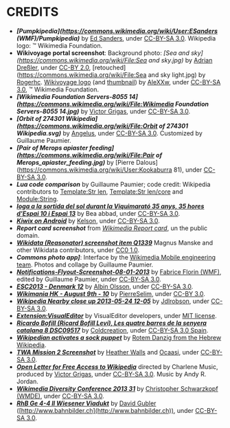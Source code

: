 CREDITS
=======

* ___[Pumpkipedia](https://commons.wikimedia.org/wiki/User:ESanders (WMF)/Pumpkipedia)___ by [Ed Sanders](https://commons.wikimedia.org/wiki/User:ESanders_(WMF)), under [CC-BY-SA 3.0](https://creativecommons.org/licenses/by-sa/3.0/deed.en). Wikipedia logo: ™ Wikimedia Foundation.
* __Wikivoyage portal screenshot__: Background photo: _[Sea and sky](https://commons.wikimedia.org/wiki/File:Sea and sky.jpg)_ by [Adrian Dreßler](http://www.flickr.com/people/38211812@N07), under [CC-BY 2.0](https://creativecommons.org/licenses/by/2.0/deed.en), [retouched](https://commons.wikimedia.org/wiki/File:Sea and sky light.jpg) by [Rogerhc](https://commons.wikimedia.org/wiki/User:Rogerhc). [Wikivoyage logo](https://commons.wikimedia.org/wiki/File:Wikivoyage-Logo-v3-en.svg) (and [thumbnail](https://commons.wikimedia.org/wiki/File:Wikivoyage-Logo-v3-icon.svg)) by [AleXXw](https://commons.wikimedia.org/wiki/User:AleXXw), under [CC-BY-SA 3.0](https://creativecommons.org/licenses/by-sa/3.0/deed.en), ™ Wikimedia Foundation.
* ___[Wikimedia Foundation Servers-8055 14](https://commons.wikimedia.org/wiki/File:Wikimedia Foundation Servers-8055 14.jpg)___ by [Victor Grigas](https://commons.wikimedia.org/wiki/User:Victorgrigas), under [CC-BY-SA 3.0](https://creativecommons.org/licenses/by-sa/3.0/deed.en).
* ___[Orbit of 274301 Wikipedia](https://commons.wikimedia.org/wiki/File:Orbit of 274301 Wikipedia.svg)___ by [Angelus](https://commons.wikimedia.org/wiki/User:ANGELUS), under [CC-BY-SA 3.0](https://creativecommons.org/licenses/by-sa/3.0/deed.en). Customized by Guillaume Paumier.
* ___[Pair of Merops apiaster feeding](https://commons.wikimedia.org/wiki/File:Pair of Merops_apiaster_feeding.jpg)___ by [Pierre Dalous](https://commons.wikimedia.org/wiki/User:Kookaburra 81), under [CC-BY-SA 3.0](https://creativecommons.org/licenses/by-sa/3.0/deed.en).
* ___Lua code comparison___ by Guillaume Paumier; code credit: Wikipedia contributors to [Template:Str len](https://en.wikipedia.org/w/index.php?title=Template:Str_len&action=history), [Template:Str len/core](https://en.wikipedia.org/w/index.php?title=Template:Str_len/core&action=history) and [Module:String](https://en.wikipedia.org/w/index.php?title=Module:String&action=history).
* ___[Ioga a la sortida del sol durant la Viquimarató 35 anys, 35 hores d'Espai 10 i Espai 13](https://commons.wikimedia.org/wiki/File:Ioga_a_la_sortida_del_sol_durant_la_Viquimarat%C3%B3_35_anys,_35_hores_d%27Espai_10_i_Espai_13.jpg)___ by Bea abbad, under [CC-BY-SA 3.0](https://creativecommons.org/licenses/by-sa/3.0/deed.en).
* ___[Kiwix on Android](https://commons.wikimedia.org/wiki/File:Kiwix_on_Android.jpg)___ by [Kelson](https://commons.wikimedia.org/wiki/User:Kelson), under [CC-BY-SA 3.0](https://creativecommons.org/licenses/by-sa/3.0/deed.en).
* ___Report card screenshot___ from _[Wikimedia Report card](http://reportcard.wmflabs.org/)_, un the public domain.
* ___[Wikidata (Reasonator) screenshot item Q1339](https://commons.wikimedia.org/wiki/File:Wikidata_%28Reasonator%29_screenshot_item_Q1339.png)___ Magnus Manske and other Wikidata contributors, under [CC0 1.0](https://creativecommons.org/publicdomain/zero/1.0/deed.en).
* ___Commons photo app]___: Interface by the [Wikimedia Mobile engineering team](https://www.mediawiki.org/wiki/Wikimedia_Mobile_engineering). Photos and collage by Guillaume Paumier.
* ___[Notifications-Flyout-Screenshot-08-01-2013](https://commons.wikimedia.org/wiki/File:Notifications-Flyout-Screenshot-08-01-2013.png)___ by [Fabrice Florin (WMF)](https://commons.wikimedia.org/wiki/User:Fabrice_Florin_(WMF)), edited by Guillaume Paumier, under [CC-BY-SA 3.0](https://creativecommons.org/licenses/by-sa/3.0/deed.en).
* ___[ESC2013 - Denmark 12](https://commons.wikimedia.org/wiki/File:ESC2013_-_Denmark_12.JPG)___ by [Albin Olsson](https://commons.wikimedia.org/wiki/User:Abbedabb), under [CC-BY-SA 3.0](https://creativecommons.org/licenses/by-sa/3.0/deed.en).
* ___[Wikimania HK - August 9th - 10](https://commons.wikimedia.org/wiki/File:Wikimania_HK_-_August_9th_-_10.JPG)___ by [PierreSelim](https://commons.wikimedia.org/wiki/User:PierreSelim), under [CC-BY 3.0](https://creativecommons.org/licenses/by/3.0/deed.en).
* ___[Wikipedia Nearby close up 2013-05-24 12-05](https://commons.wikimedia.org/wiki/File:Wikipedia_Nearby_close_up_2013-05-24_12-05.jpg)___ by [Jdlrobson](https://commons.wikimedia.org/wiki/User:Jdlrobson), under [CC-BY-SA 3.0](https://creativecommons.org/licenses/by-sa/3.0/deed.en).
* ___[Extension:VisualEditor](https://www.mediawiki.org/wiki/Extension:VisualEditor)___ by VisualEditor developers, under [MIT license](http://opensource.org/licenses/MIT).
* ___[Ricardo Bofill (Ricard Bofill Leví), Les quatre barres de la senyera catalana 8 DSC09517](https://commons.wikimedia.org/wiki/File:Ricardo_Bofill_%28Ricard_Bofill_Lev%C3%AD%29,_Les_quatre_barres_de_la_senyera_catalana_8_DSC09517.jpg)___ by [Coldcreation](https://commons.wikimedia.org/wiki/User:Coldcreation), under [CC-BY-SA 3.0 Spain](https://creativecommons.org/licenses/by-sa/3.0/es/deed.en).
* ___[Wikipedian activates a sock puppet](https://commons.wikimedia.org/wiki/File:Wikipedian_activates_a_sock_puppet.jpg)___ by [Rotem Danzig from the Hebrew Wikipedia](https://he.wikipedia.org/wiki/%D7%9E%D7%A9%D7%AA%D7%9E%D7%A9:rotemdanzig).
* ___[TWA Mission 2 Screenshot](https://commons.wikimedia.org/wiki/File:TWA_Mission_2_Screenshot.png)___ by [Heather Walls](User:Heatherawalls) and [Ocaasi](https://commons.wikimedia.org/wiki/User:Ocaasi), under [CC-BY-SA 3.0](https://creativecommons.org/licenses/by-sa/3.0/deed.en).
* ___[Open Letter for Free Access to Wikipedia](https://commons.wikimedia.org/wiki/File:Open_Letter_for_Free_Access_to_Wikipedia.webm)___ directed by Charlene Music, produced by [Victor Grigas](https://commons.wikimedia.org/wiki/User:Vgrigas), under [CC-BY-SA 3.0](https://creativecommons.org/licenses/by-sa/3.0/deed.en). Music by Andy R. Jordan.
* ___[Wikimedia Diversity Conference 2013 31](https://commons.wikimedia.org/wiki/File:Wikimedia_Diversity_Conference_2013_31.jpg)___ by [Christopher Schwarzkopf (WMDE)](https://commons.wikimedia.org/wiki/User:Christopher_Schwarzkopf_(WMDE)), under [CC-BY-SA 3.0](https://creativecommons.org/licenses/by-sa/3.0/deed.en).
* ___[RhB Ge 4-4 II Wiesener Viadukt](https://commons.wikimedia.org/wiki/File:RhB_Ge_4-4_II_Wiesener_Viadukt.jpg)___ by [David Gubler](https://commons.wikimedia.org/wiki/User:Kabelleger) ([http://www.bahnbilder.ch](http://www.bahnbilder.ch)), under [CC-BY-SA 3.0](https://creativecommons.org/licenses/by-sa/3.0/deed.en).

